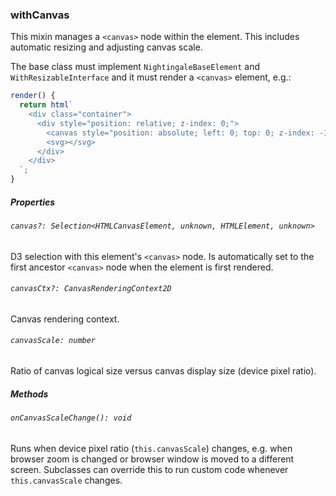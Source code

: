 ### withCanvas

This mixin manages a `<canvas>` node within the element. This includes automatic resizing and adjusting canvas scale.

The base class must implement `NightingaleBaseElement` and `WithResizableInterface` and it must render a `<canvas>` element, e.g.:

```ts
render() {
  return html`
    <div class="container">
      <div style="position: relative; z-index: 0;">
        <canvas style="position: absolute; left: 0; top: 0; z-index: -1;"></canvas>
        <svg></svg>
      </div>
    </div>
  `;
}
```

##### Properties

###### `canvas?: Selection<HTMLCanvasElement, unknown, HTMLElement, unknown>`

D3 selection with this element's `<canvas>` node. Is automatically set to the first ancestor `<canvas>` node when the element is first rendered.

###### `canvasCtx?: CanvasRenderingContext2D`

Canvas rendering context.

###### `canvasScale: number`

Ratio of canvas logical size versus canvas display size (device pixel ratio).

##### Methods

###### `onCanvasScaleChange(): void`

Runs when device pixel ratio (`this.canvasScale`) changes, e.g. when browser zoom is changed or browser window is moved to a different screen. Subclasses can override this to run custom code whenever `this.canvasScale` changes.

